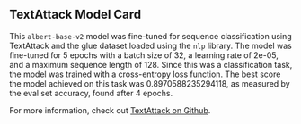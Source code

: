 ## TextAttack Model Card
This `albert-base-v2` model was fine-tuned for sequence classification using TextAttack 
and the glue dataset loaded using the `nlp` library. The model was fine-tuned 
for 5 epochs with a batch size of 32, a learning 
rate of 2e-05, and a maximum sequence length of 128. 
Since this was a classification task, the model was trained with a cross-entropy loss function. 
The best score the model achieved on this task was 0.8970588235294118, as measured by the 
eval set accuracy, found after 4 epochs.

For more information, check out [TextAttack on Github](https://github.com/QData/TextAttack).
